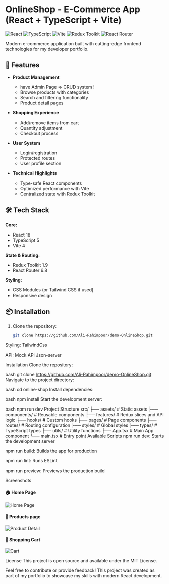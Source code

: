# OnlineShop - E-Commerce App (React + TypeScript + Vite)

![React](https://img.shields.io/badge/React-18.2-%2361DAFB)
![TypeScript](https://img.shields.io/badge/TypeScript-5.0-%233178C6)
![Vite](https://img.shields.io/badge/Vite-4.0-%646CFF)
![Redux Toolkit](https://img.shields.io/badge/Redux_Toolkit-1.9-%764ABC)
![React Router](https://img.shields.io/badge/React_Router-6.8-%CA4245)

Modern e-commerce application built with cutting-edge frontend technologies for my developer portfolio.

## 🚀 Features

- **Product Management**
  - have Admin Page => CRUD system !
  - Browse products with categories
  - Search and filtering functionality
  - Product detail pages

- **Shopping Experience**
  - Add/remove items from cart
  - Quantity adjustment
  - Checkout process

- **User System**
  - Login/registration
  - Protected routes
  - User profile section

- **Technical Highlights**
  - Type-safe React components
  - Optimized performance with Vite
  - Centralized state with Redux Toolkit

## 🛠️ Tech Stack

**Core:**
- React 18
- TypeScript 5
- Vite 4

**State & Routing:**
- Redux Toolkit 1.9
- React Router 6.8

**Styling:**
- CSS Modules (or Tailwind CSS if used)
- Responsive design

## 📦 Installation

1. Clone the repository:
   ```bash
   git clone https://github.com/Ali-Rahimpoor/demo-OnlineShop.git

Styling: TailwindCss

API: Mock API Json-server

Installation
Clone the repository:

bash
git clone https://github.com/Ali-Rahimpoor/demo-OnlineShop.git
Navigate to the project directory:

bash
cd online-shop
Install dependencies:

bash
npm install
Start the development server:

bash
npm run dev
Project Structure
src/
├── assets/            # Static assets
├── components/        # Reusable components
├── features/          # Redux slices and API logic
├── hooks/             # Custom hooks
├── pages/             # Page components
├── routes/            # Routing configuration
├── styles/            # Global styles
├── types/             # TypeScript types
├── utils/             # Utility functions
├── App.tsx            # Main App component
└── main.tsx           # Entry point
Available Scripts
npm run dev: Starts the development server

npm run build: Builds the app for production

npm run lint: Runs ESLint

npm run preview: Previews the production build

Screenshots
#### 🏠 Home Page
![Home Page](public/screenshots/home.png)

#### 📄 Products page
![Product Detail](public/screenshots/products.png)

#### 🛒 Shopping Cart
![Cart](public/screenshots/cart.png)

License
This project is open source and available under the MIT License.

Feel free to contribute or provide feedback! This project was created as part of my portfolio to showcase my skills with modern React development.
